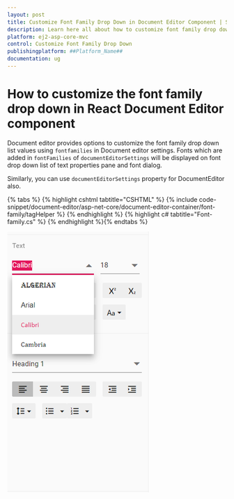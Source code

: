 ```yaml
---
layout: post
title: Customize Font Family Drop Down in Document Editor Component | Syncfusion
description: Learn here all about how to customize font family drop down in Syncfusion Document Editor component of Syncfusion Essential JS 2 and more.
platform: ej2-asp-core-mvc
control: Customize Font Family Drop Down
publishingplatform: ##Platform_Name##
documentation: ug
---
```



# How to customize the font family drop down in React Document Editor component

Document editor provides options to customize the font family drop down list values using `fontfamilies` in Document editor settings. Fonts which are added in `fontFamilies` of `documentEditorSettings` will be displayed on font drop down list of text properties pane and font dialog.

Similarly, you can use `documentEditorSettings` property for DocumentEditor also.


{% tabs %}
{% highlight cshtml tabtitle="CSHTML" %}
{% include code-snippet/document-editor/asp-net-core/document-editor-container/font-family/tagHelper %}
{% endhighlight %}
{% highlight c# tabtitle="Font-family.cs" %}
{% endhighlight %}{% endtabs %}


![Font](../images/font-family.png)